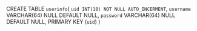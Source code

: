 CREATE TABLE `userinfo`(
  `uid INT(10) NOT NULL AUTO_INCERMENT`,
  `username` VARCHAR(64) NULL DEFAULT NULL,
  `password` VARCHAR(64) NULL DEFAULT NULL,
  PRIMARY KEY (`uid`)
)
